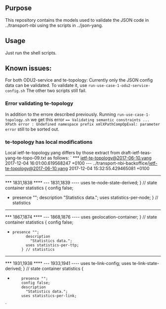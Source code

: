 ## Purpose
This repository contains the models used to validate the JSON code
in ../transport-nbi using the scripts in ../json-yang.

## Usage
Just run the shell scripts.

## Known issues:
For both ODU2-service and te-topology:
Currently only the JSON config data can be validated.
To validate it, use ``run-use-case-1-odu2-service-config.sh``
The other two scripts still fail.

### Error validating te-topology
In addition to the errore described previously.
Running ``run-use-case-1-topology.sh`` we get this error
``== Validating semantic constraints ...
XPath error : Undefined namespace prefix
xmlXPathCompOpEval: parameter error``
still to be sorted out.

### te-topology has local modifications 
Local ietf-te-topology.yang differs by those extract from
draft-ietf-teas-yang-te-topo-09.txt as follows:
`
  *** ietf-te-topology@2017-06-10.yang	2017-12-04 16:01:00.619568247 +0100
--- ../transport-nbi-backoffice/ietf-te-topology@2017-06-10.yang	2017-12-04 15:32:55.429465081 +0100
***************
*** 1831,1838 ****
--- 1831,1839 ----
          uses te-node-state-derived;
        } // state
        container statistics {
          config false;
+ 	presence "";
          description
            "Statistics data.";
          uses statistics-per-node;
        } // statistics
***************
*** 1867,1874 ****
--- 1868,1876 ----
            uses geolocation-container;
          } // state
          container statistics {
            config false;
+ 	  presence "";
            description
              "Statistics data.";
            uses statistics-per-ttp;
          } // statistics
***************
*** 1931,1938 ****
--- 1933,1941 ----
          uses te-link-config;
          uses te-link-state-derived;
        } // state
        container statistics {
+         presence "";
          config false;
          description
            "Statistics data.";
          uses statistics-per-link;
`
